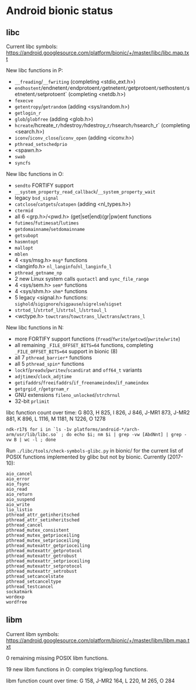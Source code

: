 Android bionic status
=====================

libc
----

Current libc symbols: https://android.googlesource.com/platform/bionic/+/master/libc/libc.map.txt

New libc functions in P:
  * `__freading`/`__fwriting` (completing <stdio_ext.h>)
  * `endhostent`/endnetent`/`endprotoent`/`getnetent`/`getprotoent`/`sethostent`/`setnetent`/`setprotoent` (completing <netdb.h>)
  * `fexecve`
  * `getentropy`/`getrandom` (adding <sys/random.h>)
  * `getlogin_r`
  * `glob`/`globfree` (adding <glob.h>)
  * `hcreate`/hcreate_r`/`hdestroy`/`hdestroy_r`/`hsearch`/`hsearch_r` (completing <search.h>)
  * `iconv`/`iconv_close`/`iconv_open` (adding <iconv.h>)
  * `pthread_setschedprio`
  * <spawn.h>
  * `swab`
  * `syncfs`

New libc functions in O:
  * `sendto` FORTIFY support
  * `__system_property_read_callback`/`__system_property_wait`
  * legacy `bsd_signal`
  * `catclose`/`catgets`/`catopen` (adding <nl_types.h>)
  * `ctermid`
  * all 6 <grp.h>/<pwd.h> (get|set|end)(gr|pw)ent functions
  * `futimes`/`futimesat`/`lutimes`
  * `getdomainname`/`setdomainname`
  * `getsubopt`
  * `hasmntopt`
  * `mallopt`
  * `mblen`
  * 4 <sys/msg.h> `msg*` functions
  * <langinfo.h> `nl_langinfo`/`nl_langinfo_l`
  * `pthread_getname_np`
  * 2 new Linux system calls `quotactl` and `sync_file_range`
  * 4 <sys/sem.h> `sem*` functions
  * 4 <sys/shm.h> `shm*` functions
  * 5 legacy <signal.h> functions: `sighold`/`sigignore`/`sigpause`/`sigrelse`/`sigset`
  * `strtod_l`/`strtof_l`/`strtol_l`/`strtoul_l`
  * <wctype.h> `towctrans`/`towctrans_l`/`wctrans`/`wctrans_l`

New libc functions in N:
  * more FORTIFY support functions (`fread`/`fwrite`/`getcwd`/`pwrite`/`write`)
  * all remaining `_FILE_OFFSET_BITS=64` functions, completing `_FILE_OFFSET_BITS=64` support in bionic (8)
  * all 7 `pthread_barrier*` functions
  * all 5 `pthread_spin*` functions
  * `lockf`/`preadv`/`pwritev`/`scandirat` and `off64_t` variants
  * `adjtimex`/`clock_adjtime`
  * `getifaddrs`/`freeifaddrs`/`if_freenameindex`/`if_nameindex`
  * `getgrgid_r`/`getgrnam_r`
  * GNU extensions `fileno_unlocked`/`strchrnul`
  * 32-bit `prlimit`

libc function count over time:
  G 803, H 825, I 826, J 846, J-MR1 873, J-MR2 881, K 896, L 1116, M 1181, N 1226, O 1278

```
ndk-r17$ for i in `ls -1v platforms/android-*/arch-arm/usr/lib/libc.so` ; do echo $i; nm $i | grep -vw [AbdNnt] | grep -vw B | wc -l ; done
```

Run `./libc/tools/check-symbols-glibc.py` in bionic/ for the current
list of POSIX functions implemented by glibc but not by bionic. Currently
(2017-10):
```
aio_cancel
aio_error
aio_fsync
aio_read
aio_return
aio_suspend
aio_write
lio_listio
pthread_attr_getinheritsched
pthread_attr_setinheritsched
pthread_cancel
pthread_mutex_consistent
pthread_mutex_getprioceiling
pthread_mutex_setprioceiling
pthread_mutexattr_getprioceiling
pthread_mutexattr_getprotocol
pthread_mutexattr_getrobust
pthread_mutexattr_setprioceiling
pthread_mutexattr_setprotocol
pthread_mutexattr_setrobust
pthread_setcancelstate
pthread_setcanceltype
pthread_testcancel
sockatmark
wordexp
wordfree
```

libm
----

Current libm symbols: https://android.googlesource.com/platform/bionic/+/master/libm/libm.map.txt

0 remaining missing POSIX libm functions.

19 new libm functions in O: complex trig/exp/log functions.

libm function count over time:
  G 158, J-MR2 164, L 220, M 265, O 284

